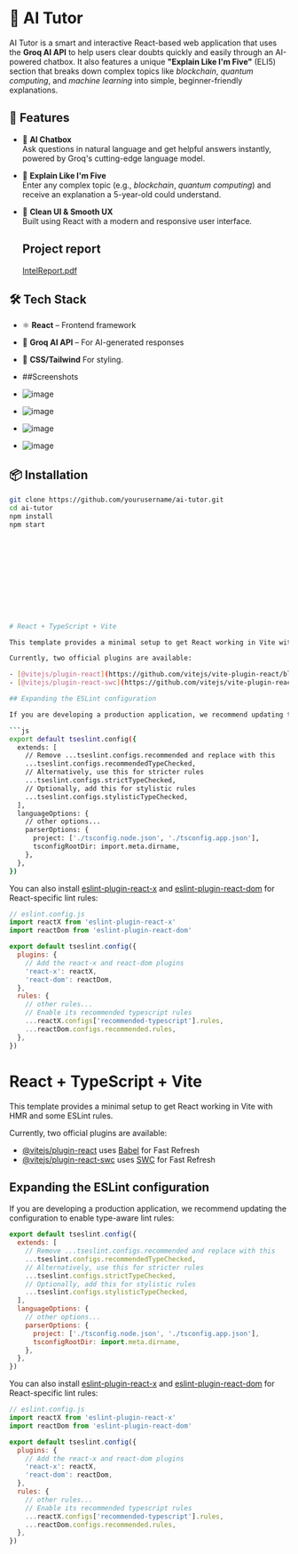# 🧠 AI Tutor

AI Tutor is a smart and interactive React-based web application that uses the **Groq AI API** to help users clear doubts quickly and easily through an AI-powered chatbox. It also features a unique **"Explain Like I'm Five"** (ELI5) section that breaks down complex topics like *blockchain*, *quantum computing*, and *machine learning* into simple, beginner-friendly explanations.

## 🚀 Features

- 🔹 **AI Chatbox**  
  Ask questions in natural language and get helpful answers instantly, powered by Groq's cutting-edge language model.

- 🔹 **Explain Like I'm Five**  
  Enter any complex topic (e.g., *blockchain*, *quantum computing*) and receive an explanation a 5-year-old could understand.

- 🔹 **Clean UI & Smooth UX**  
  Built using React with a modern and responsive user interface.

  ## Project report
  [IntelReport.pdf](https://github.com/user-attachments/files/19617782/IntelReport.pdf)
   

## 🛠️ Tech Stack

- ⚛️ **React** – Frontend framework  
- 🧠 **Groq AI API** – For AI-generated responses  
- 💅 **CSS/Tailwind** For styling.

- ##Screenshots
- ![image](https://github.com/user-attachments/assets/eb262dcb-2a18-4527-bcaf-cbc7517daf65)
- ![image](https://github.com/user-attachments/assets/2c0edf2d-785e-4178-bf93-716171929f0d)
- ![image](https://github.com/user-attachments/assets/c1a80023-53bd-46f4-9cf3-abbc4e98f6fd)
- ![image](https://github.com/user-attachments/assets/e413db70-194b-4446-90ef-166ff870e7f5)





## 📦 Installation

```bash
git clone https://github.com/yourusername/ai-tutor.git
cd ai-tutor
npm install
npm start












# React + TypeScript + Vite

This template provides a minimal setup to get React working in Vite with HMR and some ESLint rules.

Currently, two official plugins are available:

- [@vitejs/plugin-react](https://github.com/vitejs/vite-plugin-react/blob/main/packages/plugin-react/README.md) uses [Babel](https://babeljs.io/) for Fast Refresh
- [@vitejs/plugin-react-swc](https://github.com/vitejs/vite-plugin-react-swc) uses [SWC](https://swc.rs/) for Fast Refresh

## Expanding the ESLint configuration

If you are developing a production application, we recommend updating the configuration to enable type-aware lint rules:

```js
export default tseslint.config({
  extends: [
    // Remove ...tseslint.configs.recommended and replace with this
    ...tseslint.configs.recommendedTypeChecked,
    // Alternatively, use this for stricter rules
    ...tseslint.configs.strictTypeChecked,
    // Optionally, add this for stylistic rules
    ...tseslint.configs.stylisticTypeChecked,
  ],
  languageOptions: {
    // other options...
    parserOptions: {
      project: ['./tsconfig.node.json', './tsconfig.app.json'],
      tsconfigRootDir: import.meta.dirname,
    },
  },
})
```

You can also install [eslint-plugin-react-x](https://github.com/Rel1cx/eslint-react/tree/main/packages/plugins/eslint-plugin-react-x) and [eslint-plugin-react-dom](https://github.com/Rel1cx/eslint-react/tree/main/packages/plugins/eslint-plugin-react-dom) for React-specific lint rules:

```js
// eslint.config.js
import reactX from 'eslint-plugin-react-x'
import reactDom from 'eslint-plugin-react-dom'

export default tseslint.config({
  plugins: {
    // Add the react-x and react-dom plugins
    'react-x': reactX,
    'react-dom': reactDom,
  },
  rules: {
    // other rules...
    // Enable its recommended typescript rules
    ...reactX.configs['recommended-typescript'].rules,
    ...reactDom.configs.recommended.rules,
  },
})
```

# React + TypeScript + Vite

This template provides a minimal setup to get React working in Vite with HMR and some ESLint rules.

Currently, two official plugins are available:

- [@vitejs/plugin-react](https://github.com/vitejs/vite-plugin-react/blob/main/packages/plugin-react/README.md) uses [Babel](https://babeljs.io/) for Fast Refresh
- [@vitejs/plugin-react-swc](https://github.com/vitejs/vite-plugin-react-swc) uses [SWC](https://swc.rs/) for Fast Refresh

## Expanding the ESLint configuration

If you are developing a production application, we recommend updating the configuration to enable type-aware lint rules:

```js
export default tseslint.config({
  extends: [
    // Remove ...tseslint.configs.recommended and replace with this
    ...tseslint.configs.recommendedTypeChecked,
    // Alternatively, use this for stricter rules
    ...tseslint.configs.strictTypeChecked,
    // Optionally, add this for stylistic rules
    ...tseslint.configs.stylisticTypeChecked,
  ],
  languageOptions: {
    // other options...
    parserOptions: {
      project: ['./tsconfig.node.json', './tsconfig.app.json'],
      tsconfigRootDir: import.meta.dirname,
    },
  },
})
```

You can also install [eslint-plugin-react-x](https://github.com/Rel1cx/eslint-react/tree/main/packages/plugins/eslint-plugin-react-x) and [eslint-plugin-react-dom](https://github.com/Rel1cx/eslint-react/tree/main/packages/plugins/eslint-plugin-react-dom) for React-specific lint rules:

```js
// eslint.config.js
import reactX from 'eslint-plugin-react-x'
import reactDom from 'eslint-plugin-react-dom'

export default tseslint.config({
  plugins: {
    // Add the react-x and react-dom plugins
    'react-x': reactX,
    'react-dom': reactDom,
  },
  rules: {
    // other rules...
    // Enable its recommended typescript rules
    ...reactX.configs['recommended-typescript'].rules,
    ...reactDom.configs.recommended.rules,
  },
})
```
